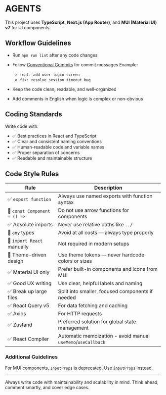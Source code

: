 # AGENTS

This project uses **TypeScript**, **Next.js (App Router)**, and **MUI (Material UI) v7** for UI components.

## Workflow Guidelines

- Run `npm run lint` after any code changes
- Follow [Conventional Commits](https://www.conventionalcommits.org/en/v1.0.0/) for commit messages
  Example:
  - `feat: add user login screen`
  - `fix: resolve session timeout bug`

- Keep the code clean, readable, and well-organized
- Add comments in English when logic is complex or non-obvious

## Coding Standards

Write code with:

- ✅ Best practices in React and TypeScript
- ✅ Clear and consistent naming conventions
- ✅ Human-readable code and variable names
- ✅ Proper separation of concerns
- ✅ Readable and maintainable structure

## Code Style Rules

| Rule                         | Description                                                  |
| ---------------------------- | ------------------------------------------------------------ |
| ✅ `export function`         | Always use named exports with function syntax                |
| 🚫 `const Component = () =>` | Do not use arrow functions for components                    |
| ✅ Absolute imports          | Never use relative paths like `../`                          |
| 🚫 `any` types               | Avoid at all costs — always type properly                    |
| 🚫 `import React` manually   | Not required in modern setups                                |
| 🎨 Theme-driven design       | Use theme tokens — never hardcode colors or sizes            |
| ✅ Material UI only          | Prefer built-in components and icons from MUI                |
| ✅ Good UX writing           | Use clear, helpful labels and naming                         |
| ✅ Break up large files      | Split into smaller, focused components if needed             |
| ✅ React Query v5            | For data fetching and caching                                |
| ✅ Axios                     | For HTTP requests                                            |
| ✅ Zustand                   | Preferred solution for global state management               |
| ✅ React Compiler            | Automatic memoization - avoid manual `useMemo`/`useCallback` |

### Additional Guidelines

For MUI components, `InputProps` is deprecated. Use `inputProps` instead.

---

Always write code with maintainability and scalability in mind. Think ahead, comment smartly, and cover edge cases.
